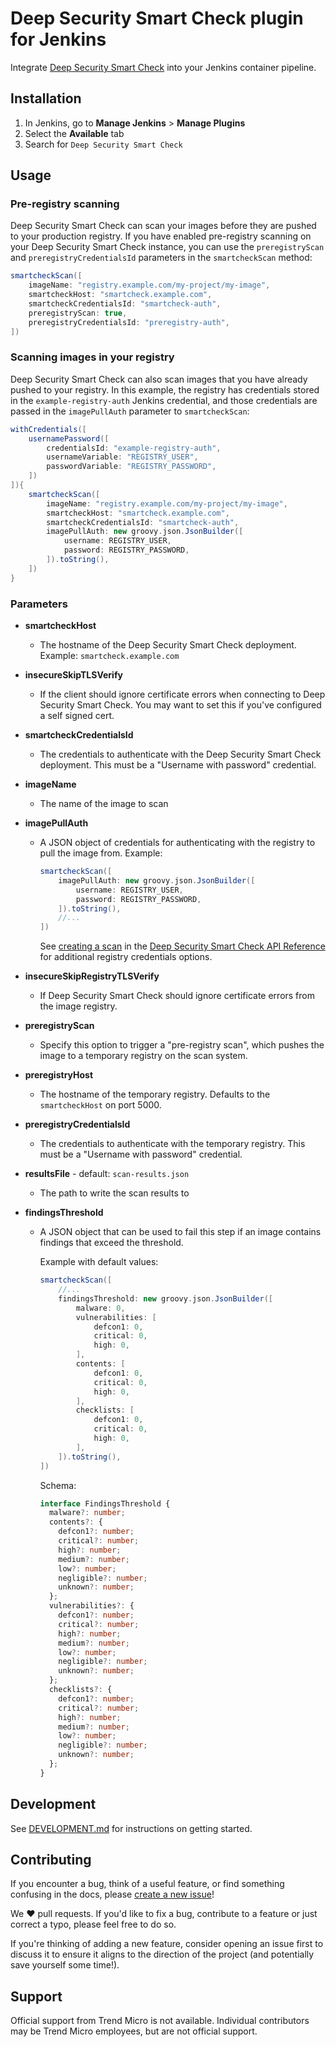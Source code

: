 # Deep Security Smart Check plugin for Jenkins

Integrate [Deep Security Smart Check][] into your Jenkins container pipeline.

[deep security smart check]: https://www.trendmicro.com/smartcheck

## Installation

1. In Jenkins, go to **Manage Jenkins** > **Manage Plugins**
2. Select the **Available** tab
3. Search for `Deep Security Smart Check`

## Usage

### Pre-registry scanning

Deep Security Smart Check can scan your images before they are pushed to your
production registry. If you have enabled pre-registry scanning on your Deep
Security Smart Check instance, you can use the `preregistryScan` and
`preregistryCredentialsId` parameters in the `smartcheckScan` method:

```groovy
smartcheckScan([
    imageName: "registry.example.com/my-project/my-image",
    smartcheckHost: "smartcheck.example.com",
    smartcheckCredentialsId: "smartcheck-auth",
    preregistryScan: true,
    preregistryCredentialsId: "preregistry-auth",
])
```

### Scanning images in your registry

Deep Security Smart Check can also scan images that you have already pushed to your
registry. In this example, the registry has credentials stored in the `example-registry-auth`
Jenkins credential, and those credentials are passed in the `imagePullAuth`
parameter to `smartcheckScan`:

```groovy
withCredentials([
    usernamePassword([
        credentialsId: "example-registry-auth",
        usernameVariable: "REGISTRY_USER",
        passwordVariable: "REGISTRY_PASSWORD",
    ])
]){
    smartcheckScan([
        imageName: "registry.example.com/my-project/my-image",
        smartcheckHost: "smartcheck.example.com",
        smartcheckCredentialsId: "smartcheck-auth",
        imagePullAuth: new groovy.json.JsonBuilder([
            username: REGISTRY_USER,
            password: REGISTRY_PASSWORD,
        ]).toString(),
    ])
}
```

### Parameters

- **smartcheckHost**
  - The hostname of the Deep Security Smart Check deployment. Example:
    `smartcheck.example.com`
- **insecureSkipTLSVerify**
  - If the client should ignore certificate errors when connecting to Deep
    Security Smart Check. You may want to set this if you've configured a self
    signed cert.
- **smartcheckCredentialsId**
  - The credentials to authenticate with the Deep Security Smart Check
    deployment. This must be a "Username with password" credential.
- **imageName**
  - The name of the image to scan
- **imagePullAuth**

  - A JSON object of credentials for authenticating with the registry to pull
    the image from. Example:

    ```groovy
    smartcheckScan([
        imagePullAuth: new groovy.json.JsonBuilder([
            username: REGISTRY_USER,
            password: REGISTRY_PASSWORD,
        ]).toString(),
        //...
    ])
    ```

    See [creating a scan][] in the [Deep Security Smart Check API Reference][]
    for additional registry credentials options.

[deep security smart check api reference]: https://deep-security.github.io/smartcheck-docs/api/index.html
[creating a scan]: https://deep-security.github.io/smartcheck-docs/api/index.html#operation/createScan

- **insecureSkipRegistryTLSVerify**
  - If Deep Security Smart Check should ignore certificate errors from the image
    registry.
- **preregistryScan**
  - Specify this option to trigger a "pre-registry scan", which pushes the image
    to a temporary registry on the scan system.
- **preregistryHost**
  - The hostname of the temporary registry. Defaults to the `smartcheckHost` on
    port 5000.
- **preregistryCredentialsId**
  - The credentials to authenticate with the temporary registry. This must be a
    "Username with password" credential.
- **resultsFile** - default: `scan-results.json`
  - The path to write the scan results to
- **findingsThreshold**

  - A JSON object that can be used to fail this step if an image contains
    findings that exceed the threshold.

    Example with default values:

    ```groovy
    smartcheckScan([
        //...
        findingsThreshold: new groovy.json.JsonBuilder([
            malware: 0,
            vulnerabilities: [
                defcon1: 0,
                critical: 0,
                high: 0,
            ],
            contents: [
                defcon1: 0,
                critical: 0,
                high: 0,
            ],
            checklists: [
                defcon1: 0,
                critical: 0,
                high: 0,
            ],
        ]).toString(),
    ])
    ```

    Schema:

    ```typescript
    interface FindingsThreshold {
      malware?: number;
      contents?: {
        defcon1?: number;
        critical?: number;
        high?: number;
        medium?: number;
        low?: number;
        negligible?: number;
        unknown?: number;
      };
      vulnerabilities?: {
        defcon1?: number;
        critical?: number;
        high?: number;
        medium?: number;
        low?: number;
        negligible?: number;
        unknown?: number;
      };
      checklists?: {
        defcon1?: number;
        critical?: number;
        high?: number;
        medium?: number;
        low?: number;
        negligible?: number;
        unknown?: number;
      };
    }
    ```

## Development

See [DEVELOPMENT.md](./DEVELOPMENT.md) for instructions on getting started.

## Contributing

If you encounter a bug, think of a useful feature, or find something confusing
in the docs, please
[create a new issue](https://github.com/jenkinsci/deepsecurity-smartcheck-plugin/issues/new)!

We :heart: pull requests. If you'd like to fix a bug, contribute to a feature or
just correct a typo, please feel free to do so.

If you're thinking of adding a new feature, consider opening an issue first to
discuss it to ensure it aligns to the direction of the project (and potentially
save yourself some time!).

## Support

Official support from Trend Micro is not available. Individual contributors may
be Trend Micro employees, but are not official support.
